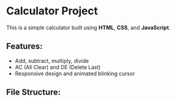 # Calculator Project

This is a simple calculator built using **HTML**, **CSS**, and **JavaScript**.

## Features:
- Add, subtract, multiply, divide
- AC (All Clear) and DE (Delete Last)
- Responsive design and animated blinking cursor

## File Structure:
